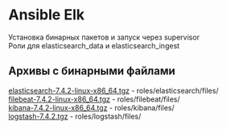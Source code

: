 # Ansible Elk
Установка бинарных пакетов и запуск через supervisor\
Роли для elasticsearch_data и elasticsearch_ingest
## Архивы с бинарными файлами
[elasticsearch-7.4.2-linux-x86_64.tgz](https://drive.google.com/open?id=1jDuJqAk74LTnIa5tjQzVJsE8J6ER_WCV) - roles/elasticsearch/files/ \
[filebeat-7.4.2-linux-x86_64.tgz](https://drive.google.com/open?id=1sefgYhGUH77Ss9CWFvV2-R99nUqB81Fa) - roles/filebeat/files/ \
[kibana-7.4.2-linux-x86_64.tgz](https://drive.google.com/open?id=1sAmBrlwL9bZf_nrYhEGvVbFegP01hzXj) - roles/kibana/files/ \
[logstash-7.4.2.tgz](https://drive.google.com/open?id=1XmnmYyuuAihx6H_VdijmNagpNFBRb9BN) - roles/logstash/files/
